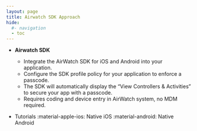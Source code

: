 ```yaml
---
layout: page
title: Airwatch SDK Approach
hide:
  #- navigation
  - toc
---
```


<div class="grid cards" markdown>

- <figure markdown="span">
    <!-- ![](../../assets/images/dev-centre-learn.png)
    <caption>LEARN</caption> -->
    </figure>

    **Airwatch SDK**
    - Integrate the AirWatch SDK for iOS and Android into your application.
    - Configure the SDK profile policy for your application to enforce a passcode.
    - The SDK will automatically display the “View Controllers & Activities” to secure your app with a passcode.
    - Requires coding and device entry in AirWatch system, no MDM required.

- <figure markdown="span">
    <!-- ![](../../assets/images/dev-centre-code.png)
    <caption>CODE</caption> -->
    </figure>
  
    Tutorials
    :material-apple-ios: Native iOS
    :material-android: Native Android

</div>

